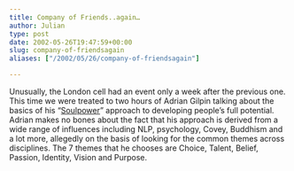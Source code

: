 ```yaml
---
title: Company of Friends..again…
author: Julian
type: post
date: 2002-05-26T19:47:59+00:00
slug: company-of-friendsagain 
aliases: ["/2002/05/26/company-of-friendsagain"]

---
```

Unusually, the London cell had an event only a week after the previous one. This time we were treated to two hours of Adrian Gilpin talking about the basics of his &#8220;<a href="https://www.soul-power.com/about/" target="_blank">Soulpower</a>&#8221; approach to developing people&#8217;s full potential. Adrian makes no bones about the fact that his approach is derived from a wide range of influences including NLP, psychology, Covey, Buddhism and a lot more, allegedly on the basis of looking for the common themes across disciplines. The 7 themes that he chooses are Choice, Talent, Belief, Passion, Identity, Vision and Purpose.